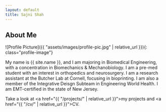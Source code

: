 ```yaml
---
layout: default
title: Sajni Shah
---
```


## About Me


![Profile Picture]({{ "assets/images/profile-pic.jpg" | relative_url }}){: class="profile-image"}

 
My name is {{ site.name }}, and I am majoring in Biomedical Engineering, with a concentration in Biomechanics & Mechanobiology. I am a pre-med student with an interest in orthopedics and neurosurgery. I am a research assistant at the Butcher Lab at Cornell, focusing in bioprinting. I am also a member of the Integrative Deisgn Subteam in Engineering World Health. I am EMT-certified in the state of New Jersey.

Take a look at <a href="{{ "/projects/" | relative_url }}">my projects</a> and <a href="{{ "/cv/" | relative_url }}">CV</a>.
